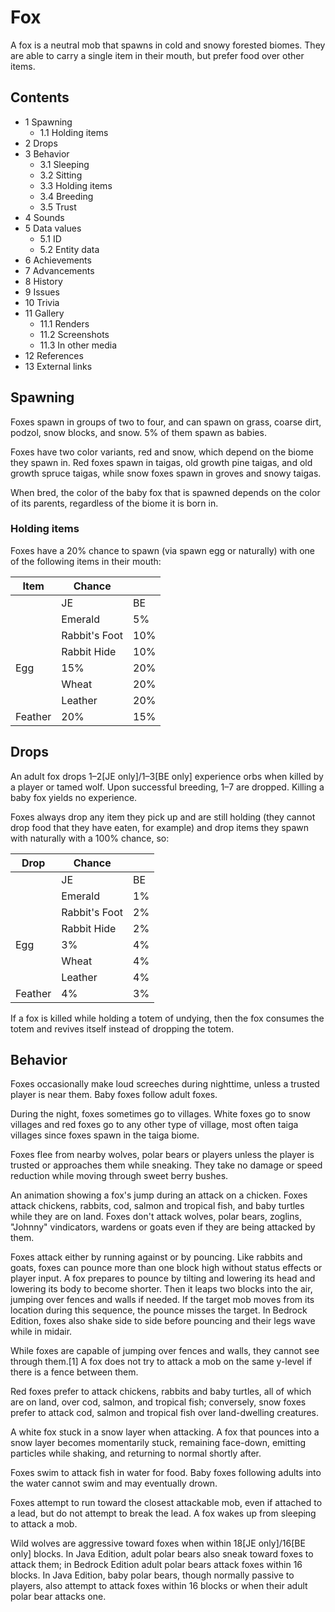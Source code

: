 # Fox
A fox is a neutral mob that spawns in cold and snowy forested biomes. They are able to carry a single item in their mouth, but prefer food over other items.

## Contents
- 1 Spawning
	- 1.1 Holding items
- 2 Drops
- 3 Behavior
	- 3.1 Sleeping
	- 3.2 Sitting
	- 3.3 Holding items
	- 3.4 Breeding
	- 3.5 Trust
- 4 Sounds
- 5 Data values
	- 5.1 ID
	- 5.2 Entity data
- 6 Achievements
- 7 Advancements
- 8 History
- 9 Issues
- 10 Trivia
- 11 Gallery
	- 11.1 Renders
	- 11.2 Screenshots
	- 11.3 In other media
- 12 References
- 13 External links

## Spawning
Foxes spawn in groups of two to four, and can spawn on grass, coarse dirt, podzol, snow blocks, and snow. 5% of them spawn as babies.

Foxes have two color variants, red and snow, which depend on the biome they spawn in. Red foxes spawn in taigas, old growth pine taigas, and old growth spruce taigas, while snow foxes spawn in groves and snowy taigas.

When bred, the color of the baby fox that is spawned depends on the color of its parents, regardless of the biome it is born in.

### Holding items
Foxes have a 20% chance to spawn (via spawn egg or naturally) with one of the following items in their mouth:

| Item    | Chance        |     |
|---------|---------------|-----|
|         | JE            | BE  |
|         | Emerald       | 5%  |
|         | Rabbit's Foot | 10% |
|         | Rabbit Hide   | 10% |
| Egg     | 15%           | 20% |
|         | Wheat         | 20% |
|         | Leather       | 20% |
| Feather | 20%           | 15% |

## Drops
An adult fox drops 1–2‌[JE  only]/1–3‌[BE  only] experience orbs when killed by a player or tamed wolf. Upon successful breeding, 1–7 are dropped. Killing a baby fox yields no experience. 

Foxes always drop any item they pick up and are still holding (they cannot drop food that they have eaten, for example) and drop items they spawn with naturally with a 100% chance, so:

| Drop    | Chance        |    |
|---------|---------------|----|
|         | JE            | BE |
|         | Emerald       | 1% |
|         | Rabbit's Foot | 2% |
|         | Rabbit Hide   | 2% |
| Egg     | 3%            | 4% |
|         | Wheat         | 4% |
|         | Leather       | 4% |
| Feather | 4%            | 3% |

If a fox is killed while holding a totem of undying, then the fox consumes the totem and revives itself instead of dropping the totem.

## Behavior
Foxes occasionally make loud screeches during nighttime, unless a trusted player is near them. Baby foxes follow adult foxes.

During the night, foxes sometimes go to villages. White foxes go to snow villages and red foxes go to any other type of village, most often taiga villages since foxes spawn in the taiga biome.

Foxes flee from nearby wolves, polar bears or players unless the player is trusted or approaches them while sneaking. They take no damage or speed reduction while moving through sweet berry bushes.

An animation showing a fox's jump during an attack on a chicken.
Foxes attack chickens, rabbits, cod, salmon and tropical fish, and baby turtles while they are on land. Foxes don't attack wolves, polar bears, zoglins, "Johnny" vindicators, wardens or goats even if they are being attacked by them.

Foxes attack either by running against or by pouncing. Like rabbits and goats, foxes can pounce more than one block high without status effects or player input. A fox prepares to pounce by tilting and lowering its head and lowering its body to become shorter. Then it leaps two blocks into the air, jumping over fences and walls if needed. If the target mob moves from its location during this sequence, the pounce misses the target. In Bedrock Edition, foxes also shake side to side before pouncing and their legs wave while in midair.

While foxes are capable of jumping over fences and walls, they cannot see through them.[1] A fox does not try to attack a mob on the same y-level if there is a fence between them.

Red foxes prefer to attack chickens, rabbits and baby turtles, all of which are on land, over cod, salmon, and tropical fish; conversely, snow foxes prefer to attack cod, salmon and tropical fish over land-dwelling creatures. 

A white fox stuck in a snow layer when attacking.
A fox that pounces into a snow layer becomes momentarily stuck, remaining face-down, emitting particles while shaking, and returning to normal shortly after.

Foxes swim to attack fish in water for food. Baby foxes following adults into the water cannot swim and may eventually drown.

Foxes attempt to run toward the closest attackable mob, even if attached to a lead, but do not attempt to break the lead. A fox wakes up from sleeping to attack a mob.

Wild wolves are aggressive toward foxes when within 18‌[JE  only]/16‌[BE  only] blocks. In Java Edition, adult polar bears also sneak toward foxes to attack them; in Bedrock Edition adult polar bears attack foxes within 16 blocks. In Java Edition, baby polar bears, though normally passive to players, also attempt to attack foxes within 16 blocks or when their adult polar bear attacks one.

